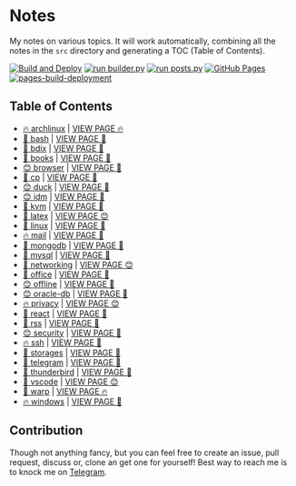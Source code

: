 # Notes

My notes on various topics. It will work automatically, combining all the notes in the `src` directory and generating a TOC (Table of Contents).

[![Build and Deploy](https://github.com/SharafatKarim/notes/actions/workflows/action.yml/badge.svg)](https://github.com/SharafatKarim/notes/actions/workflows/action.yml)
[![run builder.py](https://github.com/SharafatKarim/notes/actions/workflows/action.yml/badge.svg)](https://github.com/SharafatKarim/notes/actions/workflows/action.yml)
[![run posts.py](https://github.com/SharafatKarim/notes/actions/workflows/posts.yml/badge.svg)](https://github.com/SharafatKarim/notes/actions/workflows/posts.yml)
[![GitHub Pages](https://github.com/SharafatKarim/notes/actions/workflows/gh-pages.yml/badge.svg)](https://github.com/SharafatKarim/notes/actions/workflows/gh-pages.yml)
[![pages-build-deployment](https://github.com/SharafatKarim/notes/actions/workflows/pages/pages-build-deployment/badge.svg)](https://github.com/SharafatKarim/notes/actions/workflows/pages/pages-build-deployment)


## Table of Contents

- [🔥 archlinux](src/archlinux.md) | <a href='https://sharafat.is-a.dev/notes/archlinux' target='_blank'>VIEW PAGE 🔥</a>
- [🌟 bash](src/bash.md) | <a href='https://sharafat.is-a.dev/notes/bash' target='_blank'>VIEW PAGE 🚀</a>
- [🌈 bdix](src/bdix.md) | <a href='https://sharafat.is-a.dev/notes/bdix' target='_blank'>VIEW PAGE 👾</a>
- [🎉 books](src/books.md) | <a href='https://sharafat.is-a.dev/notes/books' target='_blank'>VIEW PAGE 🌈</a>
- [😊 browser](src/browser.md) | <a href='https://sharafat.is-a.dev/notes/browser' target='_blank'>VIEW PAGE 👾</a>
- [🌟 cp](src/cp.md) | <a href='https://sharafat.is-a.dev/notes/cp' target='_blank'>VIEW PAGE 🍕</a>
- [😊 duck](src/duck.md) | <a href='https://sharafat.is-a.dev/notes/duck' target='_blank'>VIEW PAGE 🚀</a>
- [😊 idm](src/idm.md) | <a href='https://sharafat.is-a.dev/notes/idm' target='_blank'>VIEW PAGE 🎉</a>
- [🎉 kvm](src/kvm.md) | <a href='https://sharafat.is-a.dev/notes/kvm' target='_blank'>VIEW PAGE 🚀</a>
- [🌈 latex](src/latex.md) | <a href='https://sharafat.is-a.dev/notes/latex' target='_blank'>VIEW PAGE 😊</a>
- [🌟 linux](src/linux.md) | <a href='https://sharafat.is-a.dev/notes/linux' target='_blank'>VIEW PAGE 👾</a>
- [🔥 mail](src/mail.md) | <a href='https://sharafat.is-a.dev/notes/mail' target='_blank'>VIEW PAGE 🎉</a>
- [🎉 mongodb](src/mongodb.md) | <a href='https://sharafat.is-a.dev/notes/mongodb' target='_blank'>VIEW PAGE 🎸</a>
- [👾 mysql](src/mysql.md) | <a href='https://sharafat.is-a.dev/notes/mysql' target='_blank'>VIEW PAGE 🚀</a>
- [🎉 networking](src/networking.md) | <a href='https://sharafat.is-a.dev/notes/networking' target='_blank'>VIEW PAGE 😊</a>
- [👾 office](src/office.md) | <a href='https://sharafat.is-a.dev/notes/office' target='_blank'>VIEW PAGE 🚀</a>
- [😊 offline](src/offline.md) | <a href='https://sharafat.is-a.dev/notes/offline' target='_blank'>VIEW PAGE 🌟</a>
- [😊 oracle-db](src/oracle-db.md) | <a href='https://sharafat.is-a.dev/notes/oracle-db' target='_blank'>VIEW PAGE 🌈</a>
- [🔥 privacy](src/privacy.md) | <a href='https://sharafat.is-a.dev/notes/privacy' target='_blank'>VIEW PAGE 😊</a>
- [🎸 react](src/react.md) | <a href='https://sharafat.is-a.dev/notes/react' target='_blank'>VIEW PAGE 🎉</a>
- [🎸 rss](src/rss.md) | <a href='https://sharafat.is-a.dev/notes/rss' target='_blank'>VIEW PAGE 👾</a>
- [😊 security](src/security.md) | <a href='https://sharafat.is-a.dev/notes/security' target='_blank'>VIEW PAGE 🌟</a>
- [🔥 ssh](src/ssh.md) | <a href='https://sharafat.is-a.dev/notes/ssh' target='_blank'>VIEW PAGE 🚀</a>
- [🌈 storages](src/storages.md) | <a href='https://sharafat.is-a.dev/notes/storages' target='_blank'>VIEW PAGE 🚀</a>
- [👾 telegram](src/telegram.md) | <a href='https://sharafat.is-a.dev/notes/telegram' target='_blank'>VIEW PAGE 🍕</a>
- [🌈 thunderbird](src/thunderbird.md) | <a href='https://sharafat.is-a.dev/notes/thunderbird' target='_blank'>VIEW PAGE 👾</a>
- [🤖 vscode](src/vscode.md) | <a href='https://sharafat.is-a.dev/notes/vscode' target='_blank'>VIEW PAGE 😊</a>
- [🎉 warp](src/warp.md) | <a href='https://sharafat.is-a.dev/notes/warp' target='_blank'>VIEW PAGE 🔥</a>
- [🔥 windows](src/windows.md) | <a href='https://sharafat.is-a.dev/notes/windows' target='_blank'>VIEW PAGE 🌟</a>

## Contribution

Though not anything fancy, but you can feel free to create an issue, pull request, discuss or, clone an get one for yourself!
Best way to reach me is to knock me on [Telegram](https://t.me/SharafatKarim).


